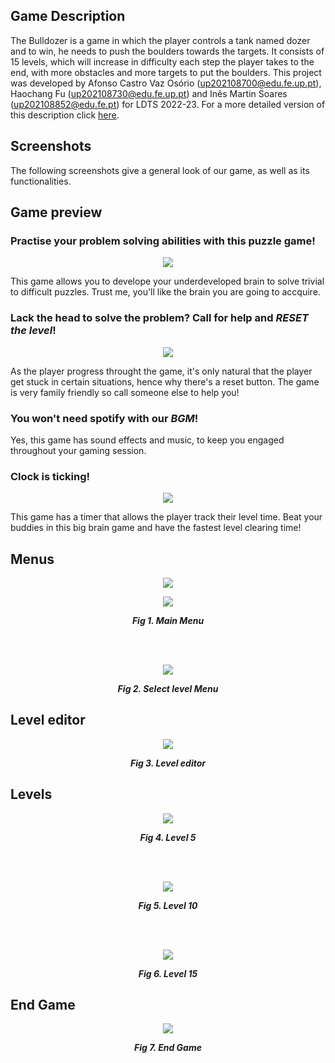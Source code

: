 ## Game Description

The Bulldozer is a game in which the player controls a tank named dozer and to win, he needs to push the boulders towards the targets. It consists of 15 levels, which will increase in difficulty each step the player takes to the end, with more obstacles and more targets to put the boulders.
This project was developed by Afonso Castro Vaz Osório (up202108700@edu.fe.up.pt), Haochang Fu (up202108730@edu.fe.up.pt) and Inês Martin Soares (up202108852@edu.fe.pt) for LDTS 2022-23.
For a more detailed version of this description click [here](./docs/README.md).

## Screenshots

The following screenshots give a general look of our game, as well as its functionalities.

## Game preview
### Practise your problem solving abilities with this puzzle game!
<p align="center" justify="center">
<img src= "docs/Gifs/play.gif"/>
</p>
This game allows you to develope your underdeveloped brain to solve trivial to difficult puzzles. Trust me, you'll like the brain you are going to accquire.

### Lack the head to solve the problem? Call for help and *RESET the level*!

<p align="center" justify="center">
<img src= "docs/Gifs/reset.gif"/>
</p>
As the player progress throught the game, it's only natural that the player get stuck in certain situations, hence why there's a reset button. The game is very family friendly so call someone else to help you!

### You won't need spotify with our *BGM*!
Yes, this game has sound effects and music, to keep you engaged throughout your gaming session.

### Clock is ticking!
<p align="center" justify="center">
  <img src="docs/Gifs/timer.gif"/>
</p>
This game has a timer that allows the player track their level time. Beat your buddies in this big brain game and have the fastest level clearing time!

## Menus

<p align="center" justify="center">
<img src= "docs/Gifs/SelectLevel.gif"/>
</p>

<p align="center" justify="center">
  <img src="docs/Images/Screenshots/Captura de ecrã de 2022-12-21 21-19-26.png"/>
</p>
<p align="center">
  <b><i>Fig 1. Main Menu </i></b>
</p>  

<br>
<br />

<p align="center" justify="center">
  <img src="docs/Images/Screenshots/Captura de ecrã de 2022-12-21 21-19-30.png"/>
</p>
<p align="center">
  <b><i>Fig 2. Select level Menu </i></b>  
</p>  

## Level editor

<p align="center" justify="center">
  <img src="docs/Gifs/LevelEditor.gif"/>
</p>
<p align="center">
  <b><i>Fig 3. Level editor </i></b>
</p>

## Levels

<p align="center" justify="center">
  <img src="docs/Images/Screenshots/Captura de ecrã de 2022-12-21 21-16-02.png"/>
</p>
<p align="center">
  <b><i>Fig 4. Level 5 </i></b>
</p>

<br>
<br />

<p align="center" justify="center">
  <img src="docs/Images/Screenshots/Captura de ecrã de 2022-12-21 21-17-24.png"/>
</p>
<p align="center">
  <b><i>Fig 5. Level 10 </i></b>
</p>

<br>
<br />

<p align="center" justify="center">
  <img src="docs/Images/Screenshots/Captura de ecrã de 2022-12-21 21-18-33.png"/>
</p>
<p align="center">
  <b><i>Fig 6. Level 15 </i></b>
</p>

## End Game

<p align="center" justify="center">
  <img src="docs/Images/Screenshots/Captura de ecrã de 2022-12-21 21-18-57.png"/>
</p>
<p align="center">
  <b><i>Fig 7. End Game </i></b>
</p>
